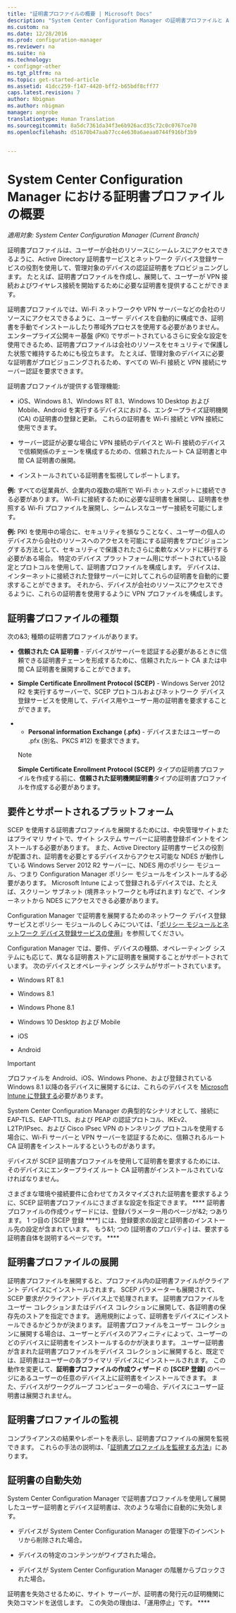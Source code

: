 ```yaml
---
title: "証明書プロファイルの概要 | Microsoft Docs"
description: "System Center Configuration Manager の証明書プロファイルと Active Directory 証明書サービスの使用方法について説明します。"
ms.custom: na
ms.date: 12/28/2016
ms.prod: configuration-manager
ms.reviewer: na
ms.suite: na
ms.technology:
- configmgr-other
ms.tgt_pltfrm: na
ms.topic: get-started-article
ms.assetid: 41dcc259-f147-4420-bff2-b65bdf8cff77
caps.latest.revision: 7
author: Nbigman
ms.author: nbigman
manager: angrobe
translationtype: Human Translation
ms.sourcegitcommit: 8a5dc7361da34f3e6b926acd35c72c0c0767ce70
ms.openlocfilehash: d51670b47aab77cc4e630a6aeaa0744f916bf3b9


---
```

# <a name="introduction-to-certificate-profiles-in-system-center-configuration-manager"></a>System Center Configuration Manager における証明書プロファイルの概要

*適用対象: System Center Configuration Manager (Current Branch)*


証明書プロファイルは、ユーザーが会社のリソースにシームレスにアクセスできるように、Active Directory 証明書サービスとネットワーク デバイス登録サービスの役割を使用して、管理対象のデバイスの認証証明書をプロビジョニングします。 たとえば、証明書プロファイルを作成し、展開して、ユーザーが VPN 接続およびワイヤレス接続を開始するために必要な証明書を提供することができます。 

証明書プロファイルでは、Wi-Fi ネットワークや VPN サーバーなどの会社のリソースにアクセスできるように、ユーザー デバイスを自動的に構成でき、証明書を手動でインストールしたり帯域外プロセスを使用する必要がありません。 エンタープライズ公開キー基盤 (PKI) でサポートされているさらに安全な設定を使用できるため、証明書プロファイルは会社のリソースをセキュリティで保護した状態で維持するためにも役立ちます。 たとえば、管理対象のデバイスに必要な証明書がプロビジョニングされるため、すべての Wi-Fi 接続と VPN 接続にサーバー認証を要求できます。   

証明書プロファイルが提供する管理機能:  

-   iOS、Windows 8.1、Windows RT 8.1、Windows 10 Desktop および Mobile、Android を実行するデバイスにおける、エンタープライズ証明機関 (CA) の証明書の登録と更新。 これらの証明書を Wi-Fi 接続と VPN 接続に使用できます。  

-   サーバー認証が必要な場合に VPN 接続のデバイスと Wi-Fi 接続のデバイスで信頼関係のチェーンを構成するための、信頼されたルート CA 証明書と中間 CA 証明書の展開。  

-   インストールされている証明書を監視してレポートします。  

**例:** すべての従業員が、企業内の複数の場所で Wi-Fi ホットスポットに接続できる必要があります。 Wi-Fi に接続するために必要な証明書を展開し、証明書を参照する Wi-Fi プロファイルを展開し、シームレスなユーザー接続を可能にします。  

**例:** PKI を使用中の場合に、セキュリティを損なうことなく、ユーザーの個人のデバイスから会社のリソースへのアクセスを可能にする証明書をプロビジョニングする方法として、セキュリティで保護されたさらに柔軟なメソッドに移行する必要がある場合。 特定のデバイス プラットフォーム用にサポートされている設定とプロトコルを使用して、証明書プロファイルを構成します。 デバイスは、インターネットに接続された登録サーバーに対してこれらの証明書を自動的に要求することができます。 それから、デバイスが会社のリソースにアクセスできるように、これらの証明書を使用するように VPN プロファイルを構成します。  

## <a name="types-of-certificate-profiles"></a>証明書プロファイルの種類  
 次の&3; 種類の証明書プロファイルがあります。  

-   **信頼された CA 証明書** - デバイスがサーバーを認証する必要があるときに信頼できる証明書チェーンを形成するために、信頼されたルート CA または中間 CA 証明書を展開することができます。  

-   **Simple Certificate Enrollment Protocol (SCEP)** - Windows Server 2012 R2 を実行するサーバーで、SCEP プロトコルおよびネットワーク デバイス登録サービスを使用して、デバイス用やユーザー用の証明書を要求することができます。
-   -   **Personal information Exchange (.pfx)** - デバイスまたはユーザーの .pfx (別名、PKCS #12) を要求できます。

    > [!NOTE]  
    >  **Simple Certificate Enrollment Protocol (SCEP)** タイプの証明書プロファイルを作成する前に、**信頼された証明機関証明書**タイプの証明書プロファイルを作成する必要があります。  

## <a name="requirements-and-supported-platforms"></a>要件とサポートされるプラットフォーム  
 SCEP を使用する証明書プロファイルを展開するためには、中央管理サイトまたはプライマリ サイトで、サイト システム サーバーに証明書登録ポイントをインストールする必要があります。 また、Active Directory 証明書サービスの役割が配置され、証明書を必要とするデバイスからアクセス可能な NDES が動作している Windows Server 2012 R2 サーバーに、NDES 用のポリシー モジュール、つまり Configuration Manager ポリシー モジュールをインストールする必要があります。 Microsoft Intune によって登録されるデバイスでは、たとえば、スクリーン サブネット (境界ネットワークとも呼ばれます) などで、インターネットから NDES にアクセスできる必要があります。  

 Configuration Manager で証明書を展開するためのネットワーク デバイス登録サービスとポリシー モジュールのしくみについては、「[ポリシー モジュールとネットワーク デバイス登録サービスの使用](http://go.microsoft.com/fwlink/p/?LinkId=328657)」を参照してください。  

 Configuration Manager では、要件、デバイスの種類、オペレーティング システムにも応じて、異なる証明書ストアに証明書を展開することがサポートされています。 次のデバイスとオペレーティング システムがサポートされています。  

-   Windows RT 8.1  

-   Windows 8.1  

-   Windows Phone 8.1  

-   Windows 10 Desktop および Mobile  

-   iOS  

-   Android  

> [!IMPORTANT]  
>  プロファイルを Android、iOS、Windows Phone、および登録されている Windows 8.1 以降の各デバイスに展開するには、これらのデバイスを [Microsoft Intune に登録する](https://technet.microsoft.com/en-us/library/dn646962.aspx)必要があります。   

System Center Configuration Manager の典型的なシナリオとして、接続に EAP-TLS、EAP-TTLS、および PEAP の認証プロトコル、IKEv2、L2TP/IPsec、および Cisco IPsec VPN のトンネリング プロトコルを使用する場合に、Wi-Fi サーバーと VPN サーバーを認証するために、信頼されるルート CA 証明書をインストールするというものがあります。  

デバイスが SCEP 証明書プロファイルを使用して証明書を要求するためには、そのデバイスにエンタープライズ ルート CA 証明書がインストールされていなければなりません。  

さまざまな環境や接続要件に合わせてカスタマイズされた証明書を要求するように、SCEP 証明書プロファイルにさまざまな設定を指定できます。 **** 証明書プロファイルの作成ウィザードには、登録パラメーター用のページが&2; つあります。 1 つ目の [SCEP 登録 ****] には、登録要求の設定と証明書のインストール先の設定が含まれています。 もう&1; つの [証明書のプロパティ] は、要求する証明書自体を説明するページです。 ****  

## <a name="deploying-certificate-profiles"></a>証明書プロファイルの展開  
 証明書プロファイルを展開すると、プロファイル内の証明書ファイルがクライアント デバイスにインストールされます。 SCEP パラメーターも展開されて、SCEP 要求がクライアント デバイス上で処理されます。 証明書プロファイルをユーザー コレクションまたはデバイス コレクションに展開して、各証明書の保存先のストアを指定できます。 適用規則によって、証明書をデバイスにインストールできるかどうかが決まります。 証明書プロファイルをユーザー コレクションに展開する場合は、ユーザーとデバイスのアフィニティによって、ユーザーのどのデバイスに証明書をインストールするのかが決まります。 ユーザー証明書が含まれた証明書プロファイルをデバイス コレクションに展開すると、既定では、証明書はユーザーの各プライマリ デバイスにインストールされます。 この動作を変更して、**証明書プロファイルの作成ウィザード** の **[SCEP 登録]** のページにあるユーザーの任意のデバイス上に証明書をインストールできます。 また、デバイスがワークグループ コンピューターの場合、デバイスにユーザー証明書は展開されません。  

## <a name="monitoring-certificate-profiles"></a>証明書プロファイルの監視  

コンプライアンスの結果やレポートを表示し、証明書プロファイルの展開を監視できます。 これらの手法の説明は、「[証明書プロファイルを監視する方法](/sccm/protect/deploy-use/monitor-certificate-profiles)」にあります。


## <a name="automatic-revocation-of-certificates"></a>証明書の自動失効  
 System Center Configuration Manager で証明書プロファイルを使用して展開したユーザー証明書とデバイス証明書は、次のような場合に自動的に失効します。  

-   デバイスが System Center Configuration Manager の管理下のインベントリから削除された場合。  

-   デバイスの特定のコンテンツがワイプされた場合。  

-   デバイスが System Center Configuration Manager の階層からブロックされた場合。  

 証明書を失効させるために、サイト サーバーが、証明書の発行元の証明機関に失効コマンドを送信します。 この失効の理由は、「運用停止」です。 ****  



<!--HONumber=Dec16_HO5-->


